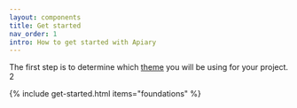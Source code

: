```yaml
---
layout: components
title: Get started
nav_order: 1
intro: How to get started with Apiary
---
```


The first step is to determine which [theme]({{site.baseurl}}/foundations/themes) you will be using for your project. 2 

{% include get-started.html items="foundations" %}
